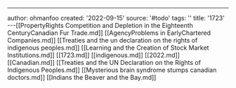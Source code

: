 ---
author: ohmanfoo
created: '2022-09-15'
source: '#todo'
tags: ''
title: '1723'
---[[PropertyRights Competition and Depletion in the Eighteenth CenturyCanadian Fur Trade.md]]
[[AgencyProblems in EarlyChartered Companies.md]]
[[Treaties and the un declaration on the rights of indigenous peoples.md]]
[[Learning and the Creation of Stock Market Institutions.md]]
[[1723.md]]
[[indigenous.md]]
[[2022.md]]
[[Canadian.md]]
[[Treaties and the UN Declaration on the Rights of Indigenous Peoples.md]]
[[Mysterious brain syndrome stumps canadian doctors.md]]
[[Indians the Beaver and the Bay.md]]

